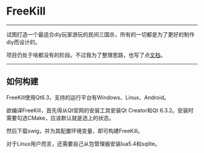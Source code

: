 # FreeKill

___

试图打造一个最适合diy玩家游玩的民间三国杀，所有的一切都是为了更好的制作diy而设计的。

项目仍处于啥都没有的阶段。不过我为了整理思路，也写了点[文档](./doc/index.md)。

___

## 如何构建

FreeKill使用Qt6.3，支持的运行平台有Windows、Linux、Android。

欲编译FreeKill，首先得从Qt官网的安装工具安装Qt Creator和Qt 6.3.2。安装时需要勾选CMake，应该默认就是选上的状态。

然后下载swig，并为其配置环境变量，即可构建FreeKill。

对于Linux用户而言，还需要自己从包管理器安装lua5.4和sqlite。
